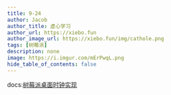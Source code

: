 ```yaml
---
title: 9-24
author: Jacob
author_title: 虚心学习
author_url: https://xiebo.fun
author_image_url: https://xiebo.fun/img/cathole.png
tags: [树莓派]
description: none
image: https://i.imgur.com/mErPwqL.png
hide_table_of_contents: false
---
```



docs:[树莓派桌面时钟实现](/docs/其他/树莓派实现桌面时钟)